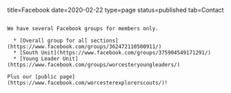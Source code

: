 title=Facebook
date=2020-02-22
type=page
status=published
tab=Contact
~~~~~~

We have several Facebook groups for members only.

  * [Overall group for all sections](https://www.facebook.com/groups/362472110500911/)
  * [South Unit](https://www.facebook.com/groups/375904549171291/)
  * [Young Leader Unit](https://www.facebook.com/groups/worcesteryoungleaders/)

Plus our [public page](https://www.facebook.com/worcesterexplorerscouts/)!

